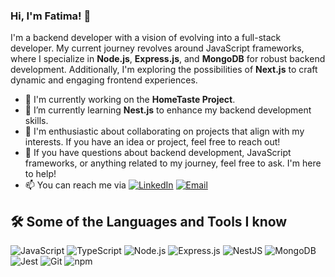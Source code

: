 ### Hi, I'm Fatima! 👋

I'm a backend developer with a vision of evolving into a full-stack developer. My current journey revolves around JavaScript frameworks, where I specialize in **Node.js**, **Express.js**, and **MongoDB** for robust backend development. Additionally, I'm exploring the possibilities of **Next.js** to craft dynamic and engaging frontend experiences.

- 🔭 I'm currently working on the **HomeTaste Project**.
- 🌱 I’m currently learning **Nest.js** to enhance my backend development skills. 
- 👯 I'm enthusiastic about collaborating on projects that align with my interests. If you have an idea or project, feel free to reach out!
- 💬 If you have questions about backend development, JavaScript frameworks, or anything related to my journey, feel free to ask. I'm here to help!
- 📫 You can reach me via [![LinkedIn](https://img.shields.io/badge/-LinkedIn-blue?style=flat-square&logo=linkedin&logoColor=white)](https://www.linkedin.com/in/fatima-ali-558b061b1/)
[![Email](https://img.shields.io/badge/-Email-red?style=flat-square&logo=email&logoColor=white)](mailto:ffatima.ali200@gmail.com)

## 🛠️ Some of the Languages and Tools I know

![JavaScript](https://img.shields.io/badge/-JavaScript-F7DF1E?style=flat&logo=javascript&logoColor=white) ![TypeScript](https://img.shields.io/badge/-TypeScript-3178C6?style=flat&logo=typescript&logoColor=white) ![Node.js](https://img.shields.io/badge/-Node.js-339933?style=flat&logo=node.js&logoColor=white) ![Express.js](https://img.shields.io/badge/-Express.js-000000?style=flat&logo=express&logoColor=white) ![NestJS](https://img.shields.io/badge/-NestJS-E0234E?style=flat&logo=nestjs&logoColor=white) ![MongoDB](https://img.shields.io/badge/-MongoDB-47A248?style=flat&logo=mongodb&logoColor=white) ![Jest](https://img.shields.io/badge/-Jest-C21325?style=flat&logo=jest&logoColor=white) ![Git](https://img.shields.io/badge/-Git-F05032?style=flat&logo=git&logoColor=white) ![npm](https://img.shields.io/badge/-npm-CB3837?style=flat&logo=npm&logoColor=white)


